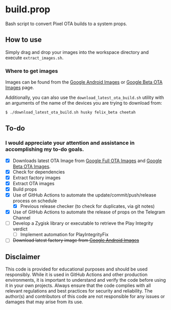 # build.prop
Bash script to convert Pixel OTA builds to a system props.

## How to use
Simply drag and drop your images into the workspace directory and execute `extract_images.sh`.

### Where to get images
Images can be found from the [Google Android Images](https://developers.google.com/android/images) or [Google Beta OTA Images](https://developer.android.com/about/versions/14/download-ota) page.

Additionally, you can also use the `download_latest_ota_build.sh` utility with an arguments of the name of the devices you are trying to download from:
```sh
$ ./download_latest_ota_build.sh husky felix_beta cheetah
```


## To-do
### I would appreciate your attention and assistance in accomplishing my to-do goals.
- [x] Downloads latest OTA Image from [Google Full OTA Images](https://developers.google.cn/android/ota) and [Google Beta OTA Images](https://developer.android.com/about/versions/14/download-ota).
- [x] Check for dependencies
- [x] Extract factory images
- [x] Extract OTA images
- [x] Build props
- [x] Use of GitHub Actions to automate the update/commit/push/release process on schedule
  - [x] Previous release checker (to check for duplicates, via git notes)
- [x] Use of GitHub Actions to automate the release of props on the Telegram Channel
- [ ] Develop a Zygisk library or executable to retrieve the Play Integrity verdict
  - [ ] Implement automation for PlayIntegrityFix
- [ ] ~~Download latest factory image from [Google Android Images](https://developers.google.com/android/images)~~

## Disclaimer
This code is provided for educational purposes and should be used responsibly. While it is used in GitHub Actions and other production environments, it is important to understand and verify the code before using it in your own projects. Always ensure that the code complies with all relevant regulations and best practices for security and reliability. The author(s) and contributors of this code are not responsible for any issues or damages that may arise from its use.
